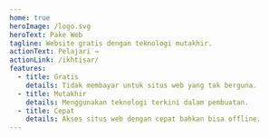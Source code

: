 ```yaml
---
home: true
heroImage: /logo.svg
heroText: Pake Web
tagline: Website gratis dengan teknologi mutakhir.
actionText: Pelajari →
actionLink: /ikhtisar/
features:
  - title: Gratis
    details: Tidak membayar untuk situs web yang tak berguna.
  - title: Mutakhir
    details: Menggunakan teknologi terkini dalam pembuatan.
  - title: Cepat
    details: Akses situs web dengan cepat bahkan bisa offline.
---
```

